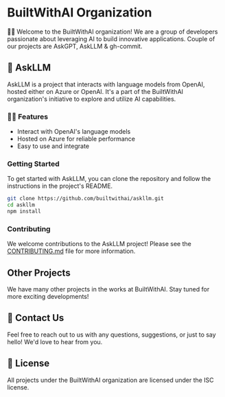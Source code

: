 # BuiltWithAI Organization

🙋‍♀️ Welcome to the BuiltWithAI organization! We are a group of developers passionate about leveraging AI to build innovative applications. Couple of our projects are AskGPT, AskLLM & gh-commit.

## 🌈 AskLLM

AskLLM is a project that interacts with language models from OpenAI, hosted either on Azure or OpenAI. It's a part of the BuiltWithAI organization's initiative to explore and utilize AI capabilities.

### 👩‍💻 Features

- Interact with OpenAI's language models
- Hosted on Azure for reliable performance
- Easy to use and integrate

### Getting Started

To get started with AskLLM, you can clone the repository and follow the instructions in the project's README.

```bash
git clone https://github.com/builtwithai/askllm.git
cd askllm
npm install
```

### Contributing

We welcome contributions to the AskLLM project! Please see the [CONTRIBUTING.md](https://github.com/builtwithai/askllm/CONTRIBUTING.md) file for more information.

## Other Projects

We have many other projects in the works at BuiltWithAI. Stay tuned for more exciting developments!

## 🍿 Contact Us

Feel free to reach out to us with any questions, suggestions, or just to say hello! We'd love to hear from you.

## 🧙 License

All projects under the BuiltWithAI organization are licensed under the ISC license.
